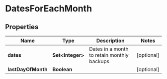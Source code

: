 

# DatesForEachMonth


## Properties

Name | Type | Description | Notes
------------ | ------------- | ------------- | -------------
**dates** | **Set&lt;Integer&gt;** | Dates in a month to retain monthly backups |  [optional]
**lastDayOfMonth** | **Boolean** |  |  [optional]



